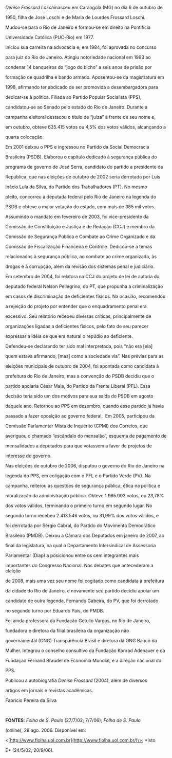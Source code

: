 

*Denise Frossard Loschi*nasceu em Carangola (MG) no dia 6 de outubro de

1950, filha de José Loschi e de Maria de Lourdes Frossard Loschi.



Mudou-se para o Rio de Janeiro e formou-se em direito na Pontifícia

Universidade Católica (PUC-Rio) em 1977.



Iniciou sua carreira na advocacia e, em 1984, foi aprovada no concurso

para juiz do Rio de Janeiro. Atingiu notoriedade nacional em 1993 ao

condenar 14 banqueiros do “jogo do bicho” a seis anos de prisão por

formação de quadrilha e bando armado. Aposentou-se da magistratura em

1998, afirmando ter abdicado de ser promovida a desembargadora para

dedicar-se à política. Filiada ao Partido Popular Socialista (PPS),

candidatou-se ao Senado pelo estado do Rio de Janeiro. Durante a

campanha eleitoral destacou o título de “juíza” à frente de seu nome e,

em outubro, obteve 635.415 votos ou 4,5% dos votos válidos, alcançando a

quarta colocação.



Em 2001 deixou o PPS e ingressou no Partido da Social Democracia

Brasileira (PSDB). Elaborou o capítulo dedicado à segurança pública do

programa de governo de José Serra, candidato do partido a presidente da

República, que nas eleições de outubro de 2002 seria derrotado por Luís

Inácio Lula da Silva, do Partido dos Trabalhadores (PT). No mesmo

pleito, concorreu a deputada federal pelo Rio de Janeiro na legenda do

PSDB e obteve a maior votação do estado, com mais de 385 mil votos.

Assumindo o mandato em fevereiro de 2003, foi vice-presidente da

Comissão de Constituição e Justiça e de Redação (CCJ) e membro da

Comissão de Segurança Pública e Combate ao Crime Organizado e da

Comissão de Fiscalização Financeira e Controle. Dedicou-se a temas

relacionados à segurança pública, ao combate ao crime organizado, às

drogas e à corrupção, além da revisão dos sistemas penal e judiciário.



Em setembro de 2004, foi relatora na CCJ do projeto de lei de autoria do

deputado federal Nelson Pellegrino, do PT, que propunha a criminalização

em casos de discriminação de deficientes físicos. Na ocasião, recomendou

a rejeição do projeto por entender que o enquadramento penal era

excessivo. Seu relatório recebeu diversas críticas, principalmente de

organizações ligadas a deficientes físicos, pelo fato de seu parecer

expressar a idéia de que era natural o repúdio ao deficiente.

Defendeu-se declarando ter sido mal interpretada, pois “não era [ela]

quem estava afirmando, [mas] como a sociedade via”. Nas prévias para as

eleições municipais de outubro de 2004, foi apontada como candidata à

prefeitura do Rio de Janeiro, mas a convenção do PSDB decidiu que o

partido apoiaria César Maia, do Partido da Frente Liberal (PFL). Essa

decisão teria sido um dos motivos para sua saída do PSDB em agosto

daquele ano. Retornou ao PPS em dezembro, quando esse partido já havia

passado a fazer oposição ao governo federal.  Em 2005, participou da

Comissão Parlamentar Mista de Inquérito (CPMI) dos Correios, que

averiguou o chamado “escândalo do mensalão”, esquema de pagamento de

mensalidades a deputados para que votassem a favor de projetos de

interesse do governo.



Nas eleições de outubro de 2006, disputou o governo do Rio de Janeiro na

legenda do PPS, em coligação com o PFL e o Partido Verde (PV). Na

campanha, reiterou as questões de segurança pública, ética na política e

moralização da administração pública. Obteve 1.965.003 votos, ou 23,78%

dos votos válidos, terminando o primeiro turno em segundo lugar. No

segundo turno recebeu 2.413.546 votos, ou 31,99% dos votos válidos, e

foi derrotada por Sérgio Cabral, do Partido do Movimento Democrático

Brasileiro (PMDB). Deixou a Câmara dos Deputados em janeiro de 2007, ao

final da legislatura, na qual o Departamento Intersindical de Assessoria

Parlamentar (Diap) a posicionou entre os cem integrantes mais

importantes do Congresso Nacional. Nos debates que antecederam a eleição

de 2008, mais uma vez seu nome foi cogitado como candidata à prefeitura

da cidade do Rio de Janeiro, e novamente seu partido decidiu apoiar um

candidato de outra legenda, Fernando Gabeira, do PV, que foi derrotado

no segundo turno por Eduardo Pais, do PMDB.



Foi ainda professora da Fundação Getulio Vargas, no Rio de Janeiro,

fundadora e diretora da filial brasileira da organização não

governamental (ONG) Transparência Brasil e diretora da ONG Banco da

Mulher. Integrou o conselho consultivo da Fundação Konrad Adenauer e da

Fundação Fernand Braudel de Economia Mundial, e a direção nacional do

PPS.



Publicou a autobiografia *Denise Frossard* (2004), além de diversos

artigos em jornais e revistas acadêmicas.



Fabricio Pereira da Silva



 



**FONTES**: *Folha de S. Paulo* (27/7/02; 7/7/06); *Folha de S. Paulo*

(online), 28 ago. 2006. Disponível em:

\<[http://www.flolha.uol.com.br](http://www.flolha.uol.com.br/)\>; *Isto

É* (24/5/02, 20/9/06).



 



 

